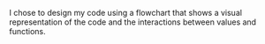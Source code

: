 I chose to design my code using a flowchart that shows a visual representation of the code and the interactions between values and functions. 

